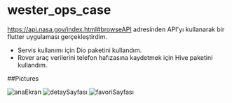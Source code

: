 # wester_ops_case

https://api.nasa.gov/index.html#browseAPI adresinden API'yı kullanarak bir flutter uygulaması gerçekleştirdim.

- Servis kullanımı için Dio paketini kullandım.
- Rover araç verilerini telefon hafızasına kaydetmek için Hive paketini kullandım.

##Pictures

![anaEkran](https://user-images.githubusercontent.com/68756805/177137697-8446c4d6-623b-4a1b-af14-44e426084035.jpg)
![detaySayfası](https://user-images.githubusercontent.com/68756805/177137720-36873f6b-3e1a-444e-b330-2138b91726d9.jpg)
![favoriSayfası](https://user-images.githubusercontent.com/68756805/177137728-16db2b79-1068-44ad-b285-714cc52a1824.jpg)
